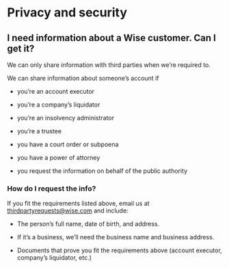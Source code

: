 # Privacy and security  
## I need information about a Wise customer. Can I get it?  
We can only share information with third parties when we’re required to. 

We can share information about someone’s account if

  * you’re an account executor 

  * you’re a company’s liquidator

  * you’re an insolvency administrator

  * you’re a trustee

  * you have a court order or subpoena

  * you have a power of attorney 

  * you request the information on behalf of the public authority




### How do I request the info?

If you fit the requirements listed above, email us at thirdpartyrequests@wise.com and include:

  * The person’s full name, date of birth, and address. 

  * If it’s a business, we’ll need the business name and business address. 

  * Documents that prove you fit the requirements above (account executor, company’s liquidator, etc.)